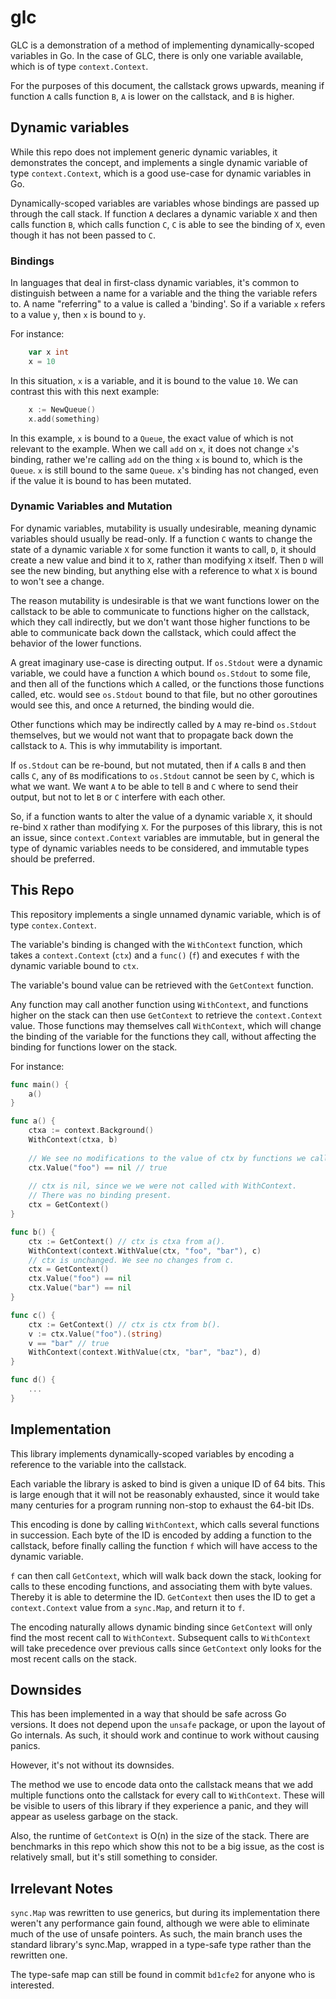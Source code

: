 # glc

GLC is a demonstration of a method of implementing dynamically-scoped variables in Go. In the case of GLC, there is only one variable available, which is of type `context.Context`.

For the purposes of this document, the callstack grows upwards, meaning if function `A` calls function `B`, `A` is lower on the callstack, and `B` is higher.

## Dynamic variables
While this repo does not implement generic dynamic variables, it demonstrates the concept, and implements a single dynamic variable of type `context.Context`, which is a good use-case for dynamic variables in Go.

Dynamically-scoped variables are variables whose bindings are passed up through the call stack.
If function `A` declares a dynamic variable `X` and then calls function `B`, which calls function `C`, `C` is able to see the binding of `X`, even though it has not been passed to `C`.

### Bindings
In languages that deal in first-class dynamic variables, it's common to distinguish between a name for a variable and the thing the variable refers to. A name "referring" to a value is called a 'binding'. So if a variable `x` refers to a value `y`, then `x` is bound to `y`.

For instance:
```go
	var x int
	x = 10
```

In this situation, `x` is a variable, and it is bound to the value `10`. We can contrast this with this next example:
```go
	x := NewQueue()
	x.add(something)
```

In this example, `x` is bound to a `Queue`, the exact value of which is not relevant to the example.
When we call `add` on `x`, it does not change `x`'s binding, rather we're calling `add` on the thing `x` is bound to, which is the `Queue`. `x` is still bound to the same `Queue`. `x`'s binding has not changed, even if the value it is bound to has been mutated.


### Dynamic Variables and Mutation

For dynamic variables, mutability is usually undesirable, meaning dynamic variables should usually be read-only. If a function `C` wants to change the state of a dynamic variable `X` for some function it wants to call, `D`, it should create a new value and bind it to `X`, rather than modifying `X` itself. Then `D` will see the new binding, but anything else with a reference to what `X` is bound to won't see a change.

The reason mutability is undesirable is that we want functions lower on the callstack to be able to communicate to functions higher on the callstack, which they call indirectly, but we don't want those higher functions to be able to communicate back down the callstack, which could affect the behavior of the lower functions.

A great imaginary use-case is directing output. If `os.Stdout` were a dynamic variable, we could have a function `A` which bound `os.Stdout` to some file, and then all of the functions which `A` called, or the functions those functions called, etc. would see `os.Stdout` bound to that file, but no other goroutines would see this, and once `A` returned, the binding would die.

Other functions which may be indirectly called by `A` may re-bind `os.Stdout` themselves, but we would not want that to propagate back down the callstack to `A`. This is why immutability is important.

If `os.Stdout` can be re-bound, but not mutated, then if `A` calls `B` and then calls `C`, any of `B`s modifications to `os.Stdout` cannot be seen by `C`, which is what we want. We want `A` to be able to tell `B` and `C` where to send their output, but not to let `B` or `C` interfere with each other.

So, if a function wants to alter the value of a dynamic variable `X`, it should re-bind `X` rather than modifying `X`. For the purposes of this library, this is not an issue, since `context.Context` variables are immutable, but in general the type of dynamic variables needs to be considered, and immutable types should be preferred.

## This Repo

This repository implements a single unnamed dynamic variable, which is of type `contex.Context`.

The variable's binding is changed with the `WithContext` function, which takes a `context.Context` (`ctx`) and a `func()` (`f`) and executes `f` with the dynamic variable bound to `ctx`. 

The variable's bound value can be retrieved with the `GetContext` function.

Any function may call another function using `WithContext`, and functions higher on the stack can then use `GetContext` to retrieve the `context.Context` value. Those functions may themselves call `WithContext`, which will change the binding of the variable for the functions they call, without affecting the binding for functions lower on the stack.

For instance:
```go
func main() {
	a()
}

func a() {
	ctxa := context.Background()
	WithContext(ctxa, b)
	
    // We see no modifications to the value of ctx by functions we call.
	ctx.Value("foo") == nil // true
	
	// ctx is nil, since we we were not called with WithContext.
	// There was no binding present.
	ctx = GetContext()
}

func b() {
	ctx := GetContext() // ctx is ctxa from a().
	WithContext(context.WithValue(ctx, "foo", "bar"), c)
	// ctx is unchanged. We see no changes from c.
	ctx = GetContext()
	ctx.Value("foo") == nil
	ctx.Value("bar") == nil
}

func c() {
	ctx := GetContext() // ctx is ctx from b().
	v := ctx.Value("foo").(string)
	v == "bar" // true
	WithContext(context.WithValue(ctx, "bar", "baz"), d)
}

func d() {
	...
}
```

## Implementation

This library implements dynamically-scoped variables by encoding a reference to the variable into the callstack.

Each variable the library is asked to bind is given a unique ID of 64 bits. This is large enough that it will not be reasonably exhausted, since it would take many centuries for a program running non-stop to exhaust the 64-bit IDs.

This encoding is done by calling `WithContext`, which calls several functions in succession. Each byte of the ID is encoded by adding a function to the callstack, before finally calling the function `f` which will have access to the dynamic variable.

`f` can then call `GetContext`, which will walk back down the stack, looking for calls to these encoding functions, and associating them with byte values. Thereby it is able to determine the ID. `GetContext` then uses the ID to get a `context.Context` value from a `sync.Map`, and return it to `f`.

The encoding naturally allows dynamic binding since `GetContext` will only find the most recent call to `WithContext`. Subsequent calls to `WithContext` will take precedence over previous calls since `GetContext` only looks for the most recent calls on the stack.

## Downsides

This has been implemented in a way that should be safe across Go versions. It does not depend upon the `unsafe` package, or upon the layout of Go internals. As such, it should work and continue to work without causing panics.

However, it's not without its downsides.

The method we use to encode data onto the callstack means that we add multiple functions onto the callstack for every call to `WithContext`. These will be visible to users of this library if they experience a panic, and they will appear as useless garbage on the stack.

Also, the runtime of `GetContext` is O(n) in the size of the stack. There are benchmarks in this repo which show this not to be a big issue, as the cost is relatively small, but it's still something to consider.

## Irrelevant Notes

`sync.Map` was rewritten to use generics, but during its implementation there weren't any performance gain found, although we were able to eliminate much of the use of unsafe pointers. As such, the main branch uses the standard library's sync.Map, wrapped in a type-safe type rather than the rewritten one.

The type-safe map can still be found in commit `bd1cfe2` for anyone who is interested.
